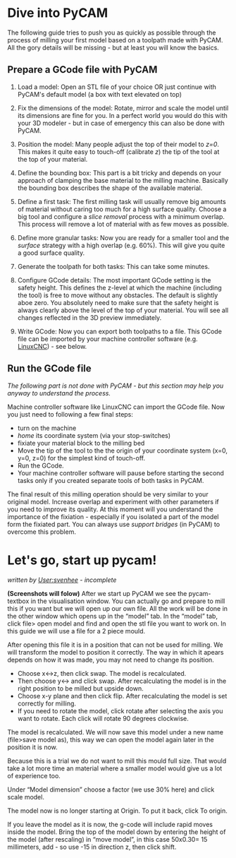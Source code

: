 Dive into PyCAM
===============

The following guide tries to push you as quickly as possible through the
process of milling your first model based on a toolpath made with PyCAM.
All the gory details will be missing - but at least you will know the
basics.


Prepare a GCode file with PyCAM
-------------------------------

1. Load a model: Open an STL file of your choice OR just continue with PyCAM's default model (a box with text elevated on top)

2. Fix the dimensions of the model: Rotate, mirror and scale the model until its dimensions are fine for you. In a perfect world you would do this with your 3D modeler - but in case of emergency this can also be done with PyCAM.

3. Position the model: Many people adjust the top of their model to _z=0_. This makes it quite easy to touch-off (calibrate _z_) the tip of the tool at the top of your material.

4. Define the bounding box: This part is a bit tricky and depends on your approach of clamping the base material to the milling machine. Basically the bounding box describes the shape of the available material.

5. Define a first task: The first milling task will usually remove big amounts of material without caring too much for a high surface quality. Choose a big tool and configure a *slice removal* process with a minimum overlap. This process will remove a lot of material with as few moves as possible.

6. Define more granular tasks: Now you are ready for a smaller tool and the *surface* strategy with a high overlap (e.g. 60%). This will give you quite a good surface quality.

7. Generate the toolpath for both tasks: This can take some minutes.

8. Configure GCode details: The most important GCode setting is the safety height. This defines the z-level at which the machine (including the tool) is free to move without any obstacles. The default is slightly aboe zero. You absolutely need to make sure that the safety height is always clearly above the level of the top of your material. You will see all changes reflected in the 3D preview immediately.

9. Write GCode: Now you can export both toolpaths to a file. This GCode file can be imported by your machine controller software (e.g. [LinuxCNC](http://www.linuxcnc.org/)) - see below.

Run the GCode file
------------------

*The following part is not done with PyCAM - but this section may help
you anyway to understand the process.*

Machine controller software like LinuxCNC can import the GCode file. Now
you just need to following a few final steps:

-   turn on the machine
-   *home* its coordinate system (via your stop-switches)
-   fixiate your material block to the milling bed
-   Move the tip of the tool to the the origin of your coordinate system
    (x=0, y=0, z=0) for the simplest kind of touch-off.
-   Run the GCode.
-   Your machine controller software will pause before starting the
    second tasks only if you created separate tools of both tasks in
    PyCAM.

The final result of this milling operation should be very similar to
your original model. Increase overlap and experiment with other
parameters if you need to improve its quality. At this moment will you
understand the importance of the fixiation - especially if you isolated
a part of the model form the fixiated part. You can always use *support
bridges* (in PyCAM) to overcome this problem.

Let's go, start up pycam!
=========================

*written by <User:svenhee> - incomplete*

**(Screenshots will folow)** After we start up PyCAM we see the
pycam-textbox in the visualisation window. You can actually go and
prepare to mill this if you want but we will open up our own file. All
the work will be done in the other window which opens up in the “model”
tab. In the “model” tab, click file&gt; open model and find and open the
stl file you want to work on. In this guide we will use a file for a 2
piece mould.

After opening this file it is in a position that can not be used for
milling. We will transform the model to position it correctly. The way
in which it apears depends on how it was made, you may not need to
change its position.

-   Choose x&lt;-&gt;z, then click swap. The model is recalculated.
-   Then choose y&lt;-&gt; and click swap. After recalculating the model
    is in the right position to be milled but upside down.
-   Choose x-y plane and then click flip. After recalculating the model
    is set correctly for milling.
-   If you need to rotate the model, click rotate after selecting the
    axis you want to rotate. Each click will rotate 90 degrees
    clockwise.

The model is recalculated. We will now save this model under a new name
(file&gt;save model as), this way we can open the model again later in
the position it is now.

Because this is a trial we do not want to mill this mould full size.
That would take a lot more time an material where a smaller model would
give us a lot of experience too.

Under “Model dimension” choose a factor (we use 30% here) and click
scale model.

The model now is no longer starting at Origin. To put it back, click To
origin.

If you leave the model as it is now, the g-code will include rapid moves
inside the model. Bring the top of the model down by entering the height
of the model (after rescaling) in “move model”, in this case 50x0.30= 15
millimeters, add - so use -15 in direction z, then click shift.
